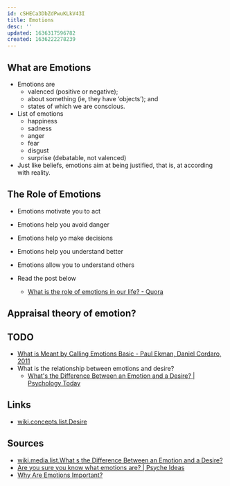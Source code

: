 ```yaml
---
id: cSHECa3DbZdPwuKLkV43I
title: Emotions
desc: ''
updated: 1636317596782
created: 1636222278239
---
```



## What are Emotions

* Emotions are
  * valenced (positive or negative);
  * about something (ie, they have ‘objects’); and
  * states of which we are conscious.
* List of emotions
  * happiness
  * sadness
  * anger
  * fear
  * disgust
  * surprise (debatable, not valenced)
* Just like beliefs, emotions aim at being justified, that is, at according with reality.

## The Role of Emotions

* Emotions motivate you to act
* Emotions help you avoid danger
* Emotions help yo make decisions
* Emotions help you understand better
* Emotions allow you to understand others

* Read the post below
  * [What is the role of emotions in our life? - Quora](https://www.quora.com/What-is-the-role-of-emotions-in-our-life)

## Appraisal theory of emotion?

## TODO

* [What is Meant by Calling Emotions Basic - Paul Ekman, Daniel Cordaro, 2011](https://journals.sagepub.com/doi/10.1177/1754073911410740)
* What is the relationship between emotions and desire?
  * [What's the Difference Between an Emotion and a Desire? | Psychology Today](https://www.psychologytoday.com/us/blog/hide-and-seek/201603/whats-the-difference-between-emotion-and-desire)


## Links

* [wiki.concepts.list.Desire](Desire.md)

## Sources

* [wiki.media.list.What s the Difference Between an Emotion and a Desire?](../../../Media/List/What%20s%20the%20Difference%20Between%20an%20Emotion%20and%20a%20Desire?.md)
* [Are you sure you know what emotions are? | Psyche Ideas](https://psyche.co/ideas/are-you-sure-you-know-what-emotions-are#annotations:-l9Uuj8oEeyY_4voBnuoHA)
* [Why Are Emotions Important?](https://www.verywellmind.com/the-purpose-of-emotions-2795181)